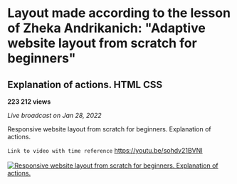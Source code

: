 # Layout made according to the lesson of Zheka Andrikanich: "Adaptive website layout from scratch for beginners"<br>

## Explanation of actions. HTML CSS <br>

**223 212 views** <br>

_Live broadcast on Jan 28, 2022_ <br>

Responsive website layout from scratch for beginners. Explanation of actions.

`Link to video with time reference`
https://youtu.be/sohdv21BVNI <br><br>
[![Responsive website layout from scratch for beginners. Explanation of actions.](https://img.youtube.com/vi/sohdv21BVNI/hqdefault.jpg "Responsive website layout from scratch for beginners. Explanation of actions.")](https://youtu.be/sohdv21BVNI?t=174)
